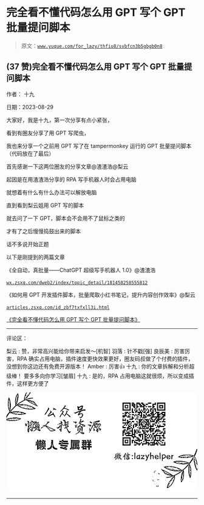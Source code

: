 # 完全看不懂代码怎么用 GPT 写个 GPT 批量提问脚本

> 原文：[`www.yuque.com/for_lazy/thfiu8/svbfcn3b5gbgb0n8`](https://www.yuque.com/for_lazy/thfiu8/svbfcn3b5gbgb0n8)

## (37 赞)完全看不懂代码怎么用 GPT 写个 GPT 批量提问脚本

作者： 十九

日期：2023-08-29

大家好，我是十九，第一次分享有点小紧张，

看到有圈友分享了用 GPT 写爬虫，

我也来分享一个之前用 GPT 写了在 tampermonkey 运行的 GPT 批量提问脚本（代码放在了最后）

首先感谢一下这两位圈友的分享文章@渣渣浩@梨云

起因是在用渣渣浩分享的 RPA 写手机器人时会占用电脑

就想着有什么有什么办法可以解放电脑

直到看到梨云姐用 GPT 写的脚本

就去问了一下 GPT，脚本会不会用不了鼠标之类的

才有了之后慢慢捣鼓出来的脚本

话不多说开始正题

以下是刚提到的两篇文章

《全自动，真批量——ChatGPT 超级写手机器人 1.0》@渣渣浩

[`wx.zsxq.com/dweb2/index/topic_detail/181458258555812`](https://wx.zsxq.com/dweb2/index/topic_detail/181458258555812)

《如何用 GPT 开发插件脚本，批量爬取小红书笔记，提升内容创作效率》@梨云

[`articles.zsxq.com/id_zbf7txfxll3i.html`](https://articles.zsxq.com/id_zbf7txfxll3i.html)

[《完全看不懂代码怎么用 GPT 写个 GPT 批量提问脚本》](https://sm0o7z3mka.feishu.cn/docx/E3wrd3QLHoW7ohx5Iy1cv9CRnUh)

* * *

评论区：

梨云 : 赞，非常高兴能给你带来启发～[机智]
羽落 : 针不戳[强]
良辰美 : 厉害厉害，RPA 确实占用电脑，插件速度更快效果更好，圈友码叔做了个付费的插件，没想到你这边还有免费开源版本！
Amber : 厉害👍
十九 : 你的文章拆解和分析超级棒！ 要多多向你学习[皱眉]
十九 : 是的，RPA 占用电脑这就很烦，所以变成插件，这样更方便了

![](img/1c37d505930596d12a88ab23e11aa07a.png)

* * *
